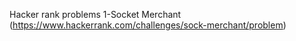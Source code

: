 Hacker rank problems 
1-Socket Merchant (https://www.hackerrank.com/challenges/sock-merchant/problem)
